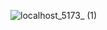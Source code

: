![localhost_5173_ (1)](https://github.com/user-attachments/assets/9f791f0c-1312-467f-84cd-1b16d61f9ec4)
